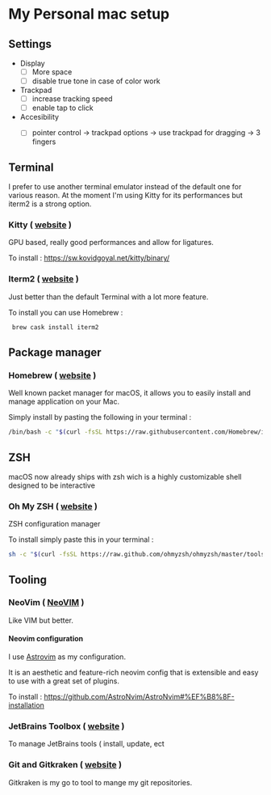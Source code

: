# My Personal mac setup

## Settings

- Display
	- [ ] More space
	- [ ] disable true tone in case of color work
- Trackpad
	- [ ] increase tracking speed
	- [ ] enable tap to click 
- Accesibility
	- [ ] pointer control -> trackpad options -> use trackpad for dragging -> 3 fingers


## Terminal

I prefer to use another terminal emulator instead of the default one for various reason.
At the moment I'm using Kitty for its performances but iterm2 is a strong option.

### Kitty ( [website](https://sw.kovidgoyal.net/kitty/) )

GPU based, really good performances and allow for ligatures.	

To install : https://sw.kovidgoyal.net/kitty/binary/

### Iterm2 ( [website](https://www.iterm2.com/) )

Just better than the default Terminal with a lot more feature.

To install you can use Homebrew : 
```bash
 brew cask install iterm2
```

## Package manager

### Homebrew ( [website](https://brew.sh) )

Well known packet manager for macOS, it allows you to easily install and manage application on your Mac.

Simply install by pasting the following in your terminal :

```bash
/bin/bash -c "$(curl -fsSL https://raw.githubusercontent.com/Homebrew/install/master/install.sh)"
```

## ZSH

macOS now already ships with zsh wich is a highly customizable shell designed to be interactive

### Oh My ZSH ( [website](https://ohmyz.sh/) )

ZSH configuration manager

To install simply paste this in your terminal : 

```bash
sh -c "$(curl -fsSL https://raw.github.com/ohmyzsh/ohmyzsh/master/tools/install.sh)"
```

## Tooling

### NeoVim ( [NeoVIM](https://github.com/neovim/neovim) ) 

Like VIM but better. 


#### Neovim configuration 

I use [Astrovim](https://github.com/AstroNvim/AstroNvim) as my configuration.

It is an aesthetic and feature-rich neovim config that is extensible and easy to use with a great set of plugins.

To install : https://github.com/AstroNvim/AstroNvim#%EF%B8%8F-installation

### JetBrains Toolbox  ( [website](https://www.jetbrains.com/toolbox-app/) )

To manage JetBrains tools ( install, update, ect 

### Git and Gitkraken ( [website](https://www.gitkraken.com) )

Gitkraken is my go to tool to mange my git repositories.
